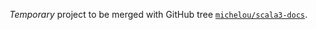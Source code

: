 *Temporary* project to be merged with GitHub tree [`michelou/scala3-docs`](https://github.com/michelou/dotty/tree/scala3-pandoc).
